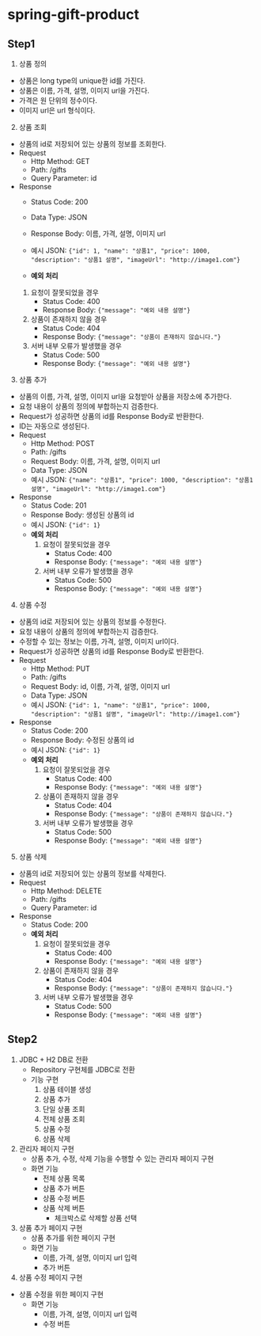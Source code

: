 # spring-gift-product


## Step1
1. 상품 정의
- 상품은 long type의 unique한 id를 가진다.
- 상품은 이름, 가격, 설명, 이미지 url을 가진다.
- 가격은 원 단위의 정수이다.
- 이미지 url은 url 형식이다.
2. 상품 조회
- 상품의 id로 저장되어 있는 상품의 정보를 조회한다.
- Request
  - Http Method: GET
  - Path: /gifts
  - Query Parameter: id
- Response
    - Status Code: 200
    - Data Type: JSON
    - Response Body: 이름, 가격, 설명, 이미지 url
    - 예시 JSON: `{"id": 1, "name": "상품1", "price": 1000, "description": "상품1 설명", "imageUrl": "http://image1.com"}`

    - **예외 처리**
    1. 요청이 잘못되었을 경우
        - Status Code: 400
        - Response Body: `{"message": "예외 내용 설명"}`
    2. 상품이 존재하지 않을 경우
        - Status Code: 404
        - Response Body: `{"message": "상품이 존재하지 않습니다."}` 
    3. 서버 내부 오류가 발생했을 경우
        - Status Code: 500
        - Response Body: `{"message": "예외 내용 설명"}`
3. 상품 추가
- 상품의 이름, 가격, 설명, 이미지 url을 요청받아 상품을 저장소에 추가한다.
- 요청 내용이 상품의 정의에 부합하는지 검증한다.
- Request가 성공하면 상품의 id를 Response Body로 반환한다.
- ID는 자동으로 생성된다.
- Request
  - Http Method: POST
  - Path: /gifts
  - Request Body: 이름, 가격, 설명, 이미지 url
  - Data Type: JSON
  - 예시 JSON: `{"name": "상품1", "price": 1000, "description": "상품1 설명", "imageUrl": "http://image1.com"}`
- Response
  - Status Code: 201
  - Response Body: 생성된 상품의 id
  - 예시 JSON: `{"id": 1}`
  - **예외 처리**
    1. 요청이 잘못되었을 경우
        - Status Code: 400
        - Response Body: `{"message": "예외 내용 설명"}`
    2. 서버 내부 오류가 발생했을 경우
        - Status Code: 500
        - Response Body: `{"message": "예외 내용 설명"}`
4. 상품 수정
- 상품의 id로 저장되어 있는 상품의 정보를 수정한다.
- 요청 내용이 상품의 정의에 부합하는지 검증한다.
- 수정할 수 있는 정보는 이름, 가격, 설명, 이미지 url이다.
- Request가 성공하면 상품의 id를 Response Body로 반환한다.
- Request
  - Http Method: PUT
  - Path: /gifts
  - Request Body: id, 이름, 가격, 설명, 이미지 url
  - Data Type: JSON
  - 예시 JSON: `{"id": 1, "name": "상품1", "price": 1000, "description": "상품1 설명", "imageUrl": "http://image1.com"}`
- Response
  - Status Code: 200
  - Response Body: 수정된 상품의 id
  - 예시 JSON: `{"id": 1}`
  - **예외 처리**
    1. 요청이 잘못되었을 경우
        - Status Code: 400
        - Response Body: `{"message": "예외 내용 설명"}`
    2. 상품이 존재하지 않을 경우
        - Status Code: 404
        - Response Body: `{"message": "상품이 존재하지 않습니다."}`
    3. 서버 내부 오류가 발생했을 경우
        - Status Code: 500
        - Response Body: `{"message": "예외 내용 설명"}`

5. 상품 삭제
- 상품의 id로 저장되어 있는 상품의 정보를 삭제한다.
- Request
  - Http Method: DELETE
  - Path: /gifts
  - Query Parameter: id
- Response
  - Status Code: 200
  - **예외 처리**
    1. 요청이 잘못되었을 경우
        - Status Code: 400
        - Response Body: `{"message": "예외 내용 설명"}`
    2. 상품이 존재하지 않을 경우
        - Status Code: 404
        - Response Body: `{"message": "상품이 존재하지 않습니다."}`
    3. 서버 내부 오류가 발생했을 경우
        - Status Code: 500
        - Response Body: `{"message": "예외 내용 설명"}`

## Step2

1. JDBC + H2 DB로 전환
   - Repository 구현체를 JDBC로 전환
   - 기능 구현
     1. 상품 테이블 생성
     2. 상품 추가
     3. 단일 상품 조회
     4. 전체 상품 조회
     5. 상품 수정
     6. 상품 삭제
2. 관리자 페이지 구현
    - 상품 추가, 수정, 삭제 기능을 수행할 수 있는 관리자 페이지 구현
    - 화면 기능
      - 전체 상품 목록
      - 상품 추가 버튼
      - 상품 수정 버튼
      - 상품 삭제 버튼
        - 체크박스로 삭제할 상품 선택
3. 상품 추가 페이지 구현
    - 상품 추가를 위한 페이지 구현
    - 화면 기능
      - 이름, 가격, 설명, 이미지 url 입력
      - 추가 버튼
4. 상품 수정 페이지 구현
- 상품 수정을 위한 페이지 구현
    - 화면 기능
      - 이름, 가격, 설명, 이미지 url 입력
      - 수정 버튼
